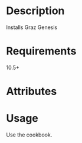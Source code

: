 Description
===========
Installs Graz Genesis

Requirements
============
10.5+

Attributes
==========

Usage
=====
Use the cookbook.
